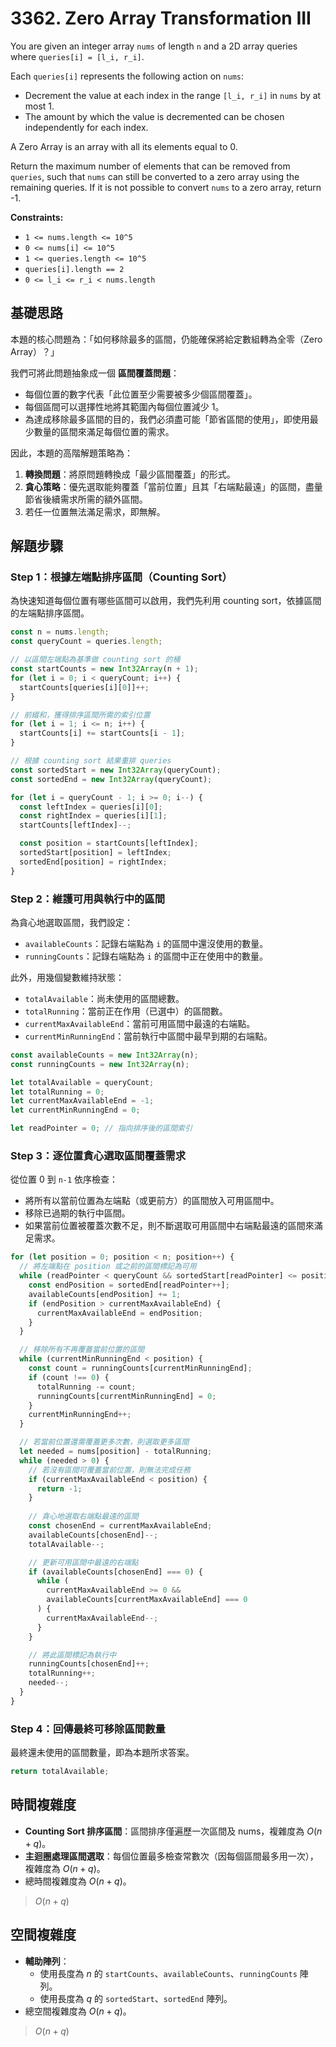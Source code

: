 # 3362. Zero Array Transformation III

You are given an integer array `nums` of length `n` and a 2D array queries where `queries[i] = [l_i, r_i]`.

Each `queries[i]` represents the following action on `nums`:

- Decrement the value at each index in the range `[l_i, r_i]` in `nums` by at most 1.
- The amount by which the value is decremented can be chosen independently for each index.

A Zero Array is an array with all its elements equal to 0.

Return the maximum number of elements that can be removed from `queries`, 
such that `nums` can still be converted to a zero array using the remaining queries. 
If it is not possible to convert `nums` to a zero array, return -1.

**Constraints:**

- `1 <= nums.length <= 10^5`
- `0 <= nums[i] <= 10^5`
- `1 <= queries.length <= 10^5`
- `queries[i].length == 2`
- `0 <= l_i <= r_i < nums.length`

## 基礎思路

本題的核心問題為：「如何移除最多的區間，仍能確保將給定數組轉為全零（Zero Array）？」

我們可將此問題抽象成一個 **區間覆蓋問題**：

- 每個位置的數字代表「此位置至少需要被多少個區間覆蓋」。
- 每個區間可以選擇性地將其範圍內每個位置減少 1。
- 為達成移除最多區間的目的，我們必須盡可能「節省區間的使用」，即使用最少數量的區間來滿足每個位置的需求。

因此，本題的高階解題策略為：

1. **轉換問題**：將原問題轉換成「最少區間覆蓋」的形式。
2. **貪心策略**：優先選取能夠覆蓋「當前位置」且其「右端點最遠」的區間，盡量節省後續需求所需的額外區間。
3. 若任一位置無法滿足需求，即無解。

## 解題步驟

### Step 1：根據左端點排序區間（Counting Sort）

為快速知道每個位置有哪些區間可以啟用，我們先利用 counting sort，依據區間的左端點排序區間。

```typescript
const n = nums.length;
const queryCount = queries.length;

// 以區間左端點為基準做 counting sort 的桶
const startCounts = new Int32Array(n + 1);
for (let i = 0; i < queryCount; i++) {
  startCounts[queries[i][0]]++;
}

// 前綴和，獲得排序區間所需的索引位置
for (let i = 1; i <= n; i++) {
  startCounts[i] += startCounts[i - 1];
}

// 根據 counting sort 結果重排 queries
const sortedStart = new Int32Array(queryCount);
const sortedEnd = new Int32Array(queryCount);

for (let i = queryCount - 1; i >= 0; i--) {
  const leftIndex = queries[i][0];
  const rightIndex = queries[i][1];
  startCounts[leftIndex]--;

  const position = startCounts[leftIndex];
  sortedStart[position] = leftIndex;
  sortedEnd[position] = rightIndex;
}
```

### Step 2：維護可用與執行中的區間

為貪心地選取區間，我們設定：

- `availableCounts`：記錄右端點為 `i` 的區間中還沒使用的數量。
- `runningCounts`：記錄右端點為 `i` 的區間中正在使用中的數量。

此外，用幾個變數維持狀態：

- `totalAvailable`：尚未使用的區間總數。
- `totalRunning`：當前正在作用（已選中）的區間數。
- `currentMaxAvailableEnd`：當前可用區間中最遠的右端點。
- `currentMinRunningEnd`：當前執行中區間中最早到期的右端點。

```typescript
const availableCounts = new Int32Array(n);
const runningCounts = new Int32Array(n);

let totalAvailable = queryCount;
let totalRunning = 0;
let currentMaxAvailableEnd = -1;
let currentMinRunningEnd = 0;

let readPointer = 0; // 指向排序後的區間索引
```

### Step 3：逐位置貪心選取區間覆蓋需求

從位置 0 到 `n-1` 依序檢查：

- 將所有以當前位置為左端點（或更前方）的區間放入可用區間中。
- 移除已過期的執行中區間。
- 如果當前位置被覆蓋次數不足，則不斷選取可用區間中右端點最遠的區間來滿足需求。

```typescript
for (let position = 0; position < n; position++) {
  // 將左端點在 position 或之前的區間標記為可用
  while (readPointer < queryCount && sortedStart[readPointer] <= position) {
    const endPosition = sortedEnd[readPointer++];
    availableCounts[endPosition] += 1;
    if (endPosition > currentMaxAvailableEnd) {
      currentMaxAvailableEnd = endPosition;
    }
  }

  // 移除所有不再覆蓋當前位置的區間
  while (currentMinRunningEnd < position) {
    const count = runningCounts[currentMinRunningEnd];
    if (count !== 0) {
      totalRunning -= count;
      runningCounts[currentMinRunningEnd] = 0;
    }
    currentMinRunningEnd++;
  }

  // 若當前位置還需覆蓋更多次數，則選取更多區間
  let needed = nums[position] - totalRunning;
  while (needed > 0) {
    // 若沒有區間可覆蓋當前位置，則無法完成任務
    if (currentMaxAvailableEnd < position) {
      return -1;
    }
    
    // 貪心地選取右端點最遠的區間
    const chosenEnd = currentMaxAvailableEnd;
    availableCounts[chosenEnd]--;
    totalAvailable--;

    // 更新可用區間中最遠的右端點
    if (availableCounts[chosenEnd] === 0) {
      while (
        currentMaxAvailableEnd >= 0 &&
        availableCounts[currentMaxAvailableEnd] === 0
      ) {
        currentMaxAvailableEnd--;
      }
    }

    // 將此區間標記為執行中
    runningCounts[chosenEnd]++;
    totalRunning++;
    needed--;
  }
}
```

### Step 4：回傳最終可移除區間數量

最終還未使用的區間數量，即為本題所求答案。

```typescript
return totalAvailable;
```

## 時間複雜度

- **Counting Sort 排序區間**：區間排序僅遍歷一次區間及 nums，複雜度為 $O(n + q)$。
- **主迴圈處理區間選取**：每個位置最多檢查常數次（因每個區間最多用一次），複雜度為 $O(n + q)$。
- 總時間複雜度為 $O(n + q)$。

> $O(n + q)$

## 空間複雜度

- **輔助陣列**：
  - 使用長度為 $n$ 的 `startCounts`、`availableCounts`、`runningCounts` 陣列。
  - 使用長度為 $q$ 的 `sortedStart`、`sortedEnd` 陣列。
- 總空間複雜度為 $O(n + q)$。

> $O(n + q)$
